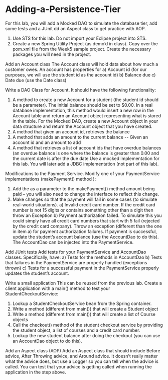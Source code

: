 # Adding-a-Persistence-Tier

For this lab, you will add a Mocked DAO to simulate the database tier, add some tests and a JUnit dd an
Aspect class to get practice with AOP.
1. Use STS for this lab. Do not import your Eclipse project into STS.
2. Create a new Spring Utility Project (as demo’d in class). Copy over the pom.xml file from the
Week5 sample project. Create the necessary packages you will need in the project.

Add an Account class
The Account class will hold data about how much a customer owes. An account has properties for
a) Account id (for our purposes, we will use the student id as the account id)
b) Balance due
c) Date due (use the Date class)

Write a DAO Class for Account.
It should have the following functionality:
1. A method to create a new Account for a student (the student id should be a parameter). The
initial balance should be set to $0.00. In a real database implementation, this method would
insert a new row in the Account table and return an Account object representing what is stored
in the table. For the Mocked DAO, create a new Account object in your data structure and
return the Account object that you have created.
2. A method that given an account id, retrieves the balance
3. A method that adds an amount to the current balance -- Given an account id and an amount to
add
4. A method that retrieves a list of account ids that have overdue balances (an overdue balance is
one where the balance is greater than 0.00 and the current date is after the due date
Use a mocked implementation for this lab. You will later add a JDBC implementation (not part of this
lab). 

Modifications to the Payment Service.
Modify one of your PaymentService implementations (makePayment() method ):
1. Add the as a parameter to the makePayment() method amount being paid – you will also need
to change the interface to reflect this change.
2. Make changes so that the payment will fail in some cases (to simulate real-world situations).
a) Invalid credit card number. If the credit card number is not 15 digits or contains something
other than a digit then throw an Exception
b) Payment authorization failed. To simulate this you could simply have all credit card
numbers that start with 5 fail (rejected by the credit card company). Throw an exception
(different than the one in item a) for payment authorization failures.
If payment is successful, update the student’s account balance (use the AccountDao to do this). The
AccountDao can be injected into the PaymentService.

Add JUnit tests
Add tests for your PaymentService and AccountDao classes. Specifically, have:
a) Tests for the methods in AccountDao
b) Tests that failures in the PaymentService are properly handled (exceptions thrown)
c) Tests for a successful payment in the PaymentService properly updates the student’s account.

Write a small application
This can be reused from the previous lab. Create a client application with a main() method to test your
StudentCheckoutService:
1. Lookup a StudentCheckoutService bean from the Spring container.
2. Write a method (different from main()) that will create a Student object
3. Write a method (different from main()) that will create a list of Course objects
4. Call the checkout() method of the student checkout service by providing the student object, a
list of courses and a credit card number.
5. Lookup the new student balance after doing the checkout (you can use an AccountDao object to
do this). 

Add an Aspect class (AOP)
Add an Aspect class that should include Before advice, After Throwing advice, and Around advice. It
doesn’t really matter what the advice does, but use a Logger so you can tell when the advice is called.
You can test that your advice is getting called when running the application in the step above. 

